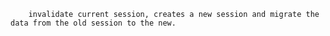 
		invalidate current session, creates a new session and migrate the data from the old session to the new.
		